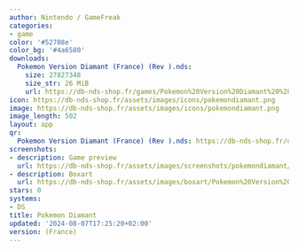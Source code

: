 ```yaml
---
author: Nintendo / GameFreak
categories:
- game
color: '#52708e'
color_bg: '#4a6580'
downloads:
  Pokemon Version Diamant (France) (Rev ).nds:
    size: 27827348
    size_str: 26 MiB
    url: https://db-nds-shop.fr/games/Pokemon%20Version%20Diamant%20%28France%29%20%28Rev%20%29.zip
icon: https://db-nds-shop.fr/assets/images/icons/pokemondiamant.png
image: https://db-nds-shop.fr/assets/images/icons/pokemondiamant.png
image_length: 502
layout: app
qr:
  Pokemon Version Diamant (France) (Rev ).nds: https://db-nds-shop.fr/qr/pokemon-version-diamant-france-rev--nds.png
screenshots:
- description: Game preview
  url: https://db-nds-shop.fr/assets/images/screenshots/pokemondiamant/pokemondiamant.png
- description: Boxart
  url: https://db-nds-shop.fr/assets/images/boxart/Pokemon%20Version%20Diamant%20(France)%20(Rev%20).nds.png
stars: 0
systems:
- DS
title: Pokemon Diamant
updated: '2024-08-07T17:25:20+02:00'
version: (France)
---
```

